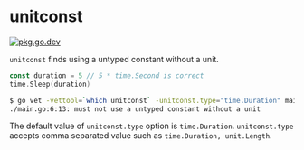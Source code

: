 # unitconst

[![pkg.go.dev][gopkg-badge]][gopkg]

`unitconst` finds using a untyped constant without a unit.

```go
const duration = 5 // 5 * time.Second is correct
time.Sleep(duration)
```

```sh
$ go vet -vettool=`which unitconst` -unitconst.type="time.Duration" main.go
./main.go:6:13: must not use a untyped constant without a unit
```

The default value of `unitconst.type` option is `time.Duration`.
`unitconst.type` accepts comma separated value such as `time.Duration, unit.Length`.

<!-- links -->
[gopkg]: https://pkg.go.dev/github.com/gostaticanalysis/unitconst
[gopkg-badge]: https://pkg.go.dev/badge/github.com/gostaticanalysis/unitconst?status.svg
